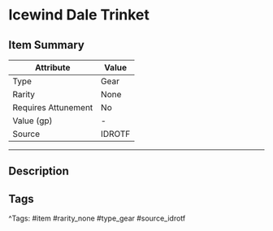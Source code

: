 # Icewind Dale Trinket

## Item Summary

| Attribute            | Value                        |
|----------------------|------------------------------|
| Type                 | Gear |
| Rarity               | None             |
| Requires Attunement  | No                |
| Value (gp)           | -    |
| Source               | IDROTF |

---

## Description



## Tags

^Tags: #item #rarity_none #type_gear #source_idrotf